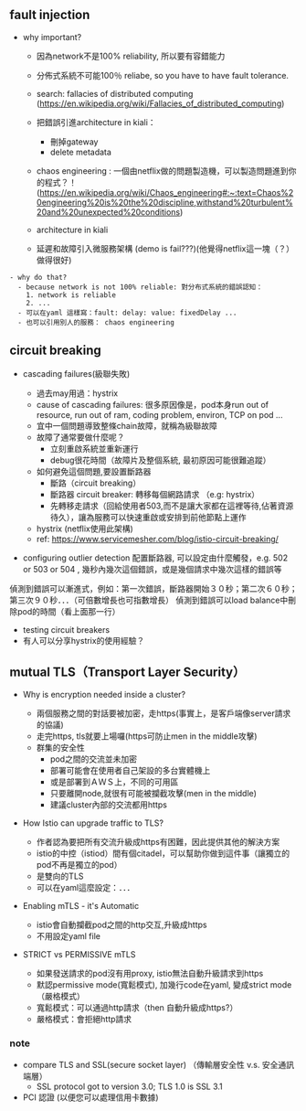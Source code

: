 ## fault injection
- why important?
  - 因為network不是100% reliability, 所以要有容錯能力
  - 分佈式系統不可能100％ reliabe, so you have to have fault tolerance.
  - search: fallacies of distributed computing (https://en.wikipedia.org/wiki/Fallacies_of_distributed_computing)
  - 把錯誤引進architecture in kiali：
    - 刪掉gateway
    - delete metadata
  - chaos engineering : 一個由netflix做的問題製造機，可以製造問題進到你的程式？！
  (https://en.wikipedia.org/wiki/Chaos_engineering#:~:text=Chaos%20engineering%20is%20the%20discipline,withstand%20turbulent%20and%20unexpected%20conditions)
  
  - architecture in kiali
  - 延遲和故障引入微服務架構 (demo is fail???)(他覺得netflix這一塊（？）做得很好)
```  
- why do that?
  - because network is not 100% reliable: 對分布式系統的錯誤認知：
    1. network is reliable
    2. ...
  - 可以在yaml 這樣寫：fault: delay: value: fixedDelay ...
  - 也可以引用別人的服務： chaos engineering
```


## circuit breaking
- cascading failures(級聯失敗)
  - 過去may用過：hystrix
  - cause of cascading failures: 很多原因像是，pod本身run out of resource, run out of ram, coding problem, environ, TCP on pod ...
  - 宜中一個問題導致整條chain故障，就稱為級聯故障
  - 故障了通常要做什麼呢？
    - 立刻重啟系統並重新運行
    - debug很花時間（故障片及整個系統, 最初原因可能很難追蹤）
  - 如何避免這個問題,要設置斷路器
    - 斷路（circuit breaking）
    - 斷路器 circuit breaker: 轉移每個網路請求 （e.g: hystrix）
    - 先轉移走請求（回給使用者503,而不是讓大家都在這裡等待,佔著資源待久），讓為服務可以快速重啟或安排到前他節點上運作
  - hystrix (netflix使用此架構)
  - ref: https://www.servicemesher.com/blog/istio-circuit-breaking/
  
- configuring outlier detection
配置斷路器, 可以設定由什麼觸發，e.g. 502 or 503 or 504 , 幾秒內幾次這個錯誤，或是幾個請求中幾次這樣的錯誤等

偵測到錯誤可以漸進式，例如：第一次錯誤，斷路器開始３０秒；第二次６０秒；第三次９０秒．．．（可倍數增長也可指數增長）
偵測到錯誤可以load balance中刪除pod的時間（看上面那一行）

- testing circuit breakers
 - 有人可以分享hystrix的使用經驗？


## mutual TLS（Transport Layer Security）
- Why is encryption needed inside a cluster?
  - 兩個服務之間的對話要被加密，走https(事實上，是客戶端像server請求的協議)
  - 走完https, tls就要上場囉(https可防止men in the middle攻擊) 
  - 群集的安全性
    - pod之間的交流並未加密
    - 部署可能會在使用者自己架設的多台實體機上
    - 或是部署到ＡＷＳ上，不同的可用區
    - 只要離開node,就很有可能被攔截攻擊(men in the middle)
    - 建議cluster內部的交流都用https
    
- How Istio can upgrade traffic to TLS?
  - 作者認為要把所有交流升級成https有困難，因此提供其他的解決方案
  - istio的中控（istiod）間有個citadel，可以幫助你做到這件事（讓獨立的pod不再是獨立的pod）
  - 是雙向的TLS 
  - 可以在yaml這麼設定：．．．

- Enabling mTLS - it's Automatic
  - istio會自動攔截pod之間的http交互,升級成https
  - 不用設定yaml file

- STRICT vs PERMISSIVE mTLS
  - 如果發送請求的pod沒有用proxy, istio無法自動升級請求到https
  - 默認permissive mode(寬鬆模式), 加幾行code在yaml, 變成strict mode（嚴格模式）
  - 寬鬆模式：可以通過http請求（then 自動升級成https?）
  - 嚴格模式：會拒絕http請求

### note 
- compare TLS and SSL(secure socket layer) （傳輸層安全性 v.s. 安全通訊端層）
  - SSL protocol got to version 3.0; TLS 1.0 is SSL 3.1 
- PCI 認證 (以便您可以處理信用卡數據)


